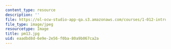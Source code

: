 ```yaml
---
content_type: resource
description: ''
file: https://ol-ocw-studio-app-qa.s3.amazonaws.com/courses/1-012-introduction-to-civil-engineering-design-spring-2002/eaadbd8d6e9e2e56f0ba80a9b067ca2a_pm13.jpg
file_type: image/jpeg
resourcetype: Image
title: pm13.jpg
uid: eaadbd8d-6e9e-2e56-f0ba-80a9b067ca2a
---
```

